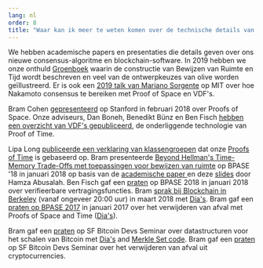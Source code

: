 ```yaml
---
lang: nl
order: 8
title: "Waar kan ik meer te weten komen over de technische details van uw consensus-algoritme?"
---
```


We hebben academische papers en presentaties die details geven over ons nieuwe consensus-algoritme en blockchain-software.
In 2019 hebben we onze onthuld [Groenboek](https://www.olive.net/assets/oliveGreenPaper.pdf) waarin de constructie van Bewijzen van Ruimte en Tijd wordt beschreven en veel van de ontwerpkeuzes van olive worden geïllustreerd.
Er is ook een [2019 talk van Mariano Sorgente](https://youtu.be/_075bzQPooU) op MIT over hoe Nakamoto consensus te bereiken met Proof of Space en VDF's.

Bram Cohen [gepresenteerd](https://www.youtube.com/watch?v=2Zlcgt8FVz4) op Stanford in februari 2018 over Proofs of Space. Onze adviseurs, Dan Boneh, Benedikt Bünz en Ben Fisch [hebben een overzicht van VDF's gepubliceerd](https://eprint.iacr.org/2018/712.pdf), de onderliggende technologie van Proof of Time.

Lipa Long [publiceerde een verklaring van klassengroepen](https://github.com/olive-Network/vdf-competition/blob/master/classgroups.pdf) dat onze [Proofs of Time](https://eprint.iacr.org/2018/627.pdf) is gebaseerd op. Bram presenteerde [Beyond Hellman's Time-Memory Trade-Offs met toepassingen voor bewijzen van ruimte](https://www.youtube.com/watch?v=iqxkO7C-cyk) op BPASE '18 in januari 2018 op basis van de [academische paper ](https://eprint.iacr.org/2017/893) en deze [slides](https://view.publitas.com/olive-network/pbase18slides/page/1) door Hamza Abusalah. Ben Fisch gaf een [praten](https://www.youtube.com/watch?v=qUoagL7OZ1k&feature=youtu.be) op BPASE 2018 in januari 2018 over verifieerbare vertragingsfuncties. Bram [sprak bij Blockchain in Berkeley](https://www.facebook.com/BlockchainatBerkeley/videos/2006069823011271/) (vanaf ongeveer 20:00 uur) in maart 2018 met [Dia's](https://cyber.stanford.edu/sites/g/files/sbiybj9936/f/bramcohen.pdf). Bram gaf een [praten op BPASE 2017](https://www.youtube.com/watch?v=aYG0NxoG7yw) in januari 2017 over het verwijderen van afval met Proofs of Space and Time ([Dia's](https://cyber.stanford.edu/sites/g/files/sbiybj9936/f/bramcohen.pdf)).

Bram gaf een [praten](https://www.youtube.com/watch?v=zZaB4hM8SQ4) op SF Bitcoin Devs Seminar over datastructuren voor het schalen van Bitcoin met [Dia's](https://view.publitas.com/olive-network/bitcoin_data_structures/) and [Merkle Set code](https://github.com/bramcohen/MerkleSet). Bram gaf een [praten](https://www.youtube.com/watch?v=zZaB4hM8SQ4) op SF Bitcoin Devs Seminar over het verwijderen van afval uit cryptocurrencies.
